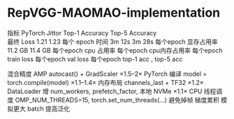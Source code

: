 # RepVGG-MAOMAO-implementation


指标	PyTorch	Jittor
Top-1 Accuracy
Top-5 Accuracy	
最终 Loss	1.21	1.23
每个 epoch 时间	3m 12s	3m 28s
每个epoch 显存占用率	11.2 GB	11.4 GB
每个epoch cpu 占用率 
每个epoch cpu内存占用率
每个epoch train loss
每个epoch val loss
每个epoch top-1 acc , top-5 acc



混合精度 AMP	autocast() + GradScaler	×1.5–2×
PyTorch 编译	model = torch.compile(model)	×1.1–1.4×
内存布局	channels_last + TF32	×1.2×
DataLoader	增 num_workers, prefetch_factor, 本地 NVMe	×1.1×
CPU 线程调度	OMP_NUM_THREADS=15, torch.set_num_threads(…)	避免掉帧
梯度累积	模拟更大 batch	提高泛化
